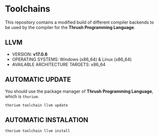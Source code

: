 # Toolchains

This repository contains a modified build of different compiler backends to be used by the compiler for the **Thrush Programming Language**.

## LLVM

- VERSION: **v17.0.6** 
- OPERATING SYSTEMS: Windows (x86_64) & Linux (x86_64)
- AVAILABLE ARCHITECTURE TARGETS: x86_64

## AUTOMATIC UPDATE

You should use the package manager of **Thrush Programming Language**, which is `thorium`.

```console
thorium toolchain llvm update
```

## AUTOMATIC INSTALATION

```console
thorium toolchain llvm install
```
